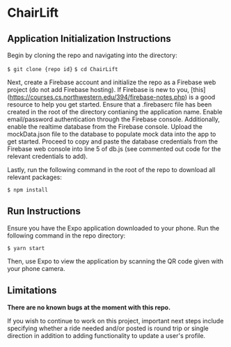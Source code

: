 # ChairLift

## Application Initialization Instructions

Begin by cloning the repo and navigating into the directory:

`$ git clone {repo id}`
`$ cd ChairLift`

Next, create a Firebase account and initialize the repo as a Firebase web project (do not add Firebase hosting). If Firebase is new to you, [this] (https://courses.cs.northwestern.edu/394/firebase-notes.php) is a good resource to help you get started. Ensure that a .firebaserc file has been created in the root of the directory contianing the application name. Enable email/password authentication through the Firebase console. Additionally, enable the realtime database from the Firebase console. Upload the mockData.json file to the database to populate mock data into the app to get started. Proceed to copy and paste the database credentials from the Firebase web console into line 5 of db.js (see commented out code for the relevant credentials to add).

Lastly, run the following command in the root of the repo to download all relevant packages:

`$ npm install`


## Run Instructions 

Ensure you have the Expo application downloaded to your phone. Run the following command in the repo directory:

`$ yarn start`

Then, use Expo to view the application by scanning the QR code given with your phone camera. 


## Limitations

**There are no known bugs at the moment with this repo.**

If you wish to continue to work on this project, important next steps include specifying whether a ride needed and/or posted is round trip or single direction in addition to adding functionality to update a user's profile.
